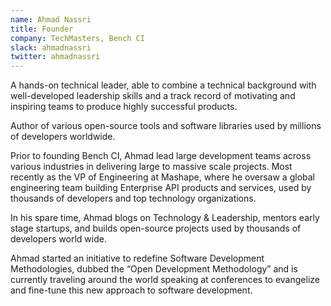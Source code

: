 ```yaml
---
name: Ahmad Nassri
title: Founder
company: TechMasters, Bench CI
slack: ahmadnassri
twitter: ahmadnassri
---
```


A hands-on technical leader, able to combine a technical background with well-developed leadership skills and a track record of motivating and inspiring teams to produce highly successful products.

Author of various open-source tools and software libraries used by millions of developers worldwide.

Prior to founding Bench CI, Ahmad lead large development teams across various industries in delivering large to massive scale projects. Most recently as the VP of Engineering at Mashape, where he oversaw a global engineering team building Enterprise API products and services, used by thousands of developers and top technology organizations.

In his spare time, Ahmad blogs on Technology & Leadership, mentors early stage startups, and builds open-source projects used by thousands of developers world wide.

Ahmad started an initiative to redefine Software Development Methodologies, dubbed the “Open Development Methodology” and is currently traveling around the world speaking at conferences to evangelize and fine-tune this new approach to software development.
